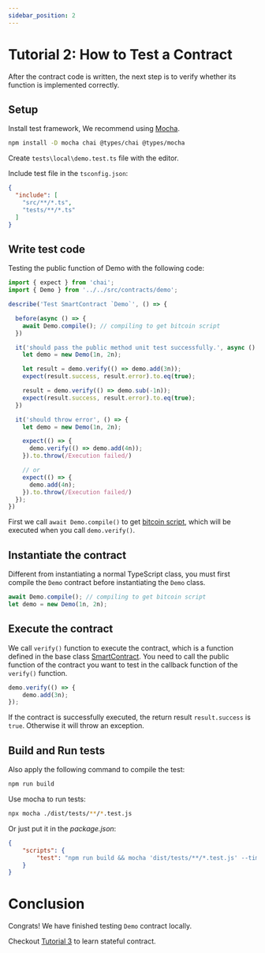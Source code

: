 ```yaml
---
sidebar_position: 2
---
```


# Tutorial 2: How to Test a Contract


After the contract code is written, the next step is to verify whether its function is implemented correctly.

## Setup

Install test framework, We recommend using [Mocha](https://mochajs.org).

```bash
npm install -D mocha chai @types/chai @types/mocha
```

Create `tests\local\demo.test.ts` file with the editor.

Include test file in the `tsconfig.json`:

```json
{
  "include": [
    "src/**/*.ts",
    "tests/**/*.ts"
  ]
}
```

## Write test code

Testing the public function of Demo with the following code:


```ts
import { expect } from 'chai';
import { Demo } from '../../src/contracts/demo';

describe('Test SmartContract `Demo`', () => {

  before(async () => {
    await Demo.compile(); // compiling to get bitcoin script 
  })

  it('should pass the public method unit test successfully.', async () => {
    let demo = new Demo(1n, 2n);

    let result = demo.verify(() => demo.add(3n));
    expect(result.success, result.error).to.eq(true);

    result = demo.verify(() => demo.sub(-1n));
    expect(result.success, result.error).to.eq(true);
  })

  it('should throw error', () => {
    let demo = new Demo(1n, 2n);

    expect(() => {
      demo.verify(() => demo.add(4n));
    }).to.throw(/Execution failed/)

    // or 
    expect(() => {
      demo.add(4n);
    }).to.throw(/Execution failed/)
  });
})
```

First we call `await Demo.compile()` to get [bitcoin script](https://wiki.bitcoinsv.io/index.php/Script),  which will be executed when you call `demo.verify()`.


## Instantiate the contract

Different from instantiating a normal TypeScript class, you must first compile the `Demo` contract before instantiating the `Demo` class.


```ts
await Demo.compile(); // compiling to get bitcoin script 
let demo = new Demo(1n, 2n);
```

## Execute the contract

We call `verify()` function to execute the contract, which is a function defined in the base class [SmartContract](../reference/classes/SmartContract.md#verify). You need to call the public function of the contract you want to test in the callback function of the `verify()` function.


```ts
demo.verify(() => {
    demo.add(3n);
});
```

If the contract is successfully executed, the return result `result.success` is `true`. Otherwise it will throw an exception.


## Build and Run tests



Also apply the following command to compile the test:

```bash
npm run build
```

Use mocha to run tests:

```bash
npx mocha ./dist/tests/**/*.test.js
```

Or just put it in the *package.json*:

```json
{
    "scripts": {
        "test": "npm run build && mocha 'dist/tests/**/*.test.js' --timeout 1200000"
    }
}
```

# Conclusion

Congrats! We have finished testing `Demo` contract locally.

Checkout [Tutorial 3](./stateful-contract.md) to learn stateful contract.


